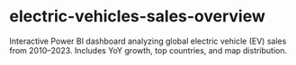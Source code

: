 # electric-vehicles-sales-overview
Interactive Power BI dashboard analyzing global electric vehicle (EV) sales from 2010–2023. Includes YoY growth, top countries, and map distribution.
